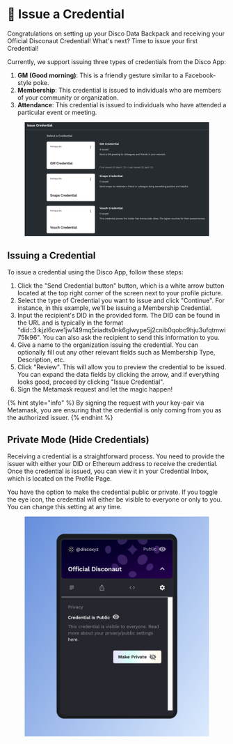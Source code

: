 # 📧 Issue a Credential

Congratulations on setting up your Disco Data Backpack and receiving your Official Disconaut Credential! What's next? Time to issue your first Credential!

Currently, we support issuing three types of credentials from the Disco App:

1. **GM (Good morning)**: This is a friendly gesture similar to a Facebook-style poke.
2. **Membership**: This credential is issued to individuals who are members of your community or organization.
3. **Attendance**: This credential is issued to individuals who have attended a particular event or meeting.

<figure><img src="../.gitbook/assets/image (23).png" alt=""><figcaption></figcaption></figure>

## Issuing a Credential

To issue a credential using the Disco App, follow these steps:

1. Click the "Send Credential button" button, which is a white arrow button located at the top right corner of the screen next to your profile picture.
2. Select the type of Credential you want to issue and click "Continue". For instance, in this example, we'll be issuing a Membership Credential.
3. Input the recipient's DID in the provided form. The DID can be found in the URL and is typically in the format "did::3:kjzl6cwe1jw149mq5riadts0nk6glwype5j2cnib0qobc9hju3ufqtmwi75lk96". You can also ask the recipient to send this information to you.
4. Give a name to the organization issuing the credential. You can optionally fill out any other relevant fields such as Membership Type, Description, etc.
5. Click "Review". This will allow you to preview the credential to be issued. You can expand the data fields by clicking the arrow, and if everything looks good, proceed by clicking "Issue Credential".
6. Sign the Metamask request and let the magic happen!

{% hint style="info" %}
By signing the request with your key-pair via Metamask, you are ensuring that the credential is only coming from you as the authorized issuer.
{% endhint %}

## Private Mode (Hide Credentials)

Receiving a credential is a straightforward process. You need to provide the issuer with either your DID or Ethereum address to receive the credential. Once the credential is issued, you can view it in your Credential Inbox, which is located on the Profile Page.

You have the option to make the credential public or private. If you toggle the eye icon, the credential will either be visible to everyone or only to you. You can change this setting at any time.



<figure><img src="../.gitbook/assets/image (6).png" alt=""><figcaption></figcaption></figure>

